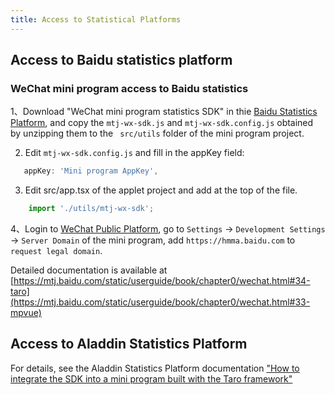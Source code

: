 ```yaml
---
title: Access to Statistical Platforms
---
```


## Access to Baidu statistics platform
### WeChat mini program access to Baidu statistics

1、Download "WeChat  mini program statistics SDK" in thie [Baidu Statistics Platform](https://mtj.baidu.com/web/sdk/index), and copy the `mtj-wx-sdk.js` and `mtj-wx-sdk.config.js` obtained by unzipping them to the ` src/utils` folder of the  mini program project.

2. Edit `mtj-wx-sdk.config.js` and fill in the appKey field:

``` javascript
   appKey: 'Mini program AppKey',
```

3. Edit src/app.tsx of the applet project and add at the top of the file.

``` javascript
    import './utils/mtj-wx-sdk';
```
4、Login to [WeChat Public Platform](https://mp.weixin.qq.com/), go to `Settings` -> `Development Settings` -> `Server Domain` of the  mini program, add `https://hmma.baidu.com` to `request legal domain`.

Detailed documentation is available at [https://mtj.baidu.com/static/userguide/book/chapter0/wechat.html#34-taro](https://mtj.baidu.com/static/userguide/book/chapter0/wechat.html#33-mpvue)


## Access to Aladdin Statistics Platform

For details, see the Aladdin Statistics Platform documentation ["How to integrate the SDK into a mini program  built with the Taro framework"](https://doc.aldwx.com/aldwx/frame/taro-jie-ru.html)

